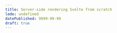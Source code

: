 ```yaml
---
title: Server-side rendering Svelte from scratch
lede: undefined
datePublished: 9999-99-99
draft: true
---
```

